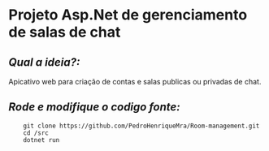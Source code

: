 # Projeto Asp.Net de gerenciamento de salas de chat

## *Qual a ideia?:*

Apicativo web para criação de contas e salas publicas ou privadas de chat.

## *Rode e modifique o codigo fonte:*

```
    git clone https://github.com/PedroHenriqueMra/Room-management.git
    cd /src
    dotnet run
```
